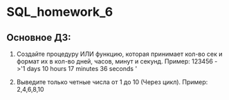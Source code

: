 # SQL_homework_6

## Основное ДЗ:
1) Создайте процедуру ИЛИ функцию, которая принимает кол-во сек и формат их в кол-во дней, часов, минут и секунд.
Пример: 123456 ->'1 days 10 hours 17 minutes 36 seconds '

2) Выведите только четные числа от 1 до 10 (Через цикл).
Пример: 2,4,6,8,10
